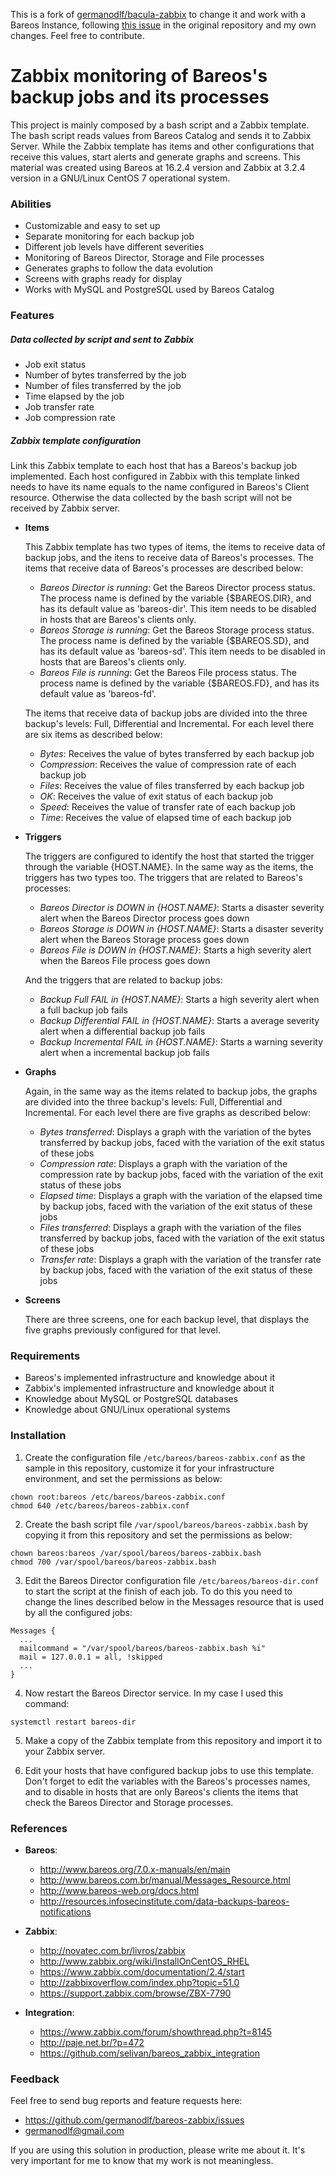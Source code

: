 This is a fork of [germanodlf/bacula-zabbix](https://github.com/germanodlf/bacula-zabbix) to change it and work with a Bareos Instance, following [this issue](https://github.com/germanodlf/bacula-zabbix/issues/6) in the original repository and my own changes. Feel free to contribute.

# Zabbix monitoring of Bareos's backup jobs and its processes

This project is mainly composed by a bash script and a Zabbix template. The bash script reads values from Bareos Catalog and sends it to Zabbix Server. While the Zabbix template has items and other configurations that receive this values, start alerts and generate graphs and screens. This material was created using Bareos at 16.2.4 version and Zabbix at 3.2.4 version in a GNU/Linux CentOS 7 operational system.

### Abilities

- Customizable and easy to set up
- Separate monitoring for each backup job
- Different job levels have different severities
- Monitoring of Bareos Director, Storage and File processes
- Generates graphs to follow the data evolution
- Screens with graphs ready for display
- Works with MySQL and PostgreSQL used by Bareos Catalog

### Features

##### Data collected by script and sent to Zabbix

- Job exit status
- Number of bytes transferred by the job
- Number of files transferred by the job
- Time elapsed by the job
- Job transfer rate
- Job compression rate

##### Zabbix template configuration

Link this Zabbix template to each host that has a Bareos's backup job implemented. Each host configured in Zabbix with this template linked needs to have its name equals to the name configured in Bareos's Client resource. Otherwise the data collected by the bash script will not be received by Zabbix server.

- **Items**

  This Zabbix template has two types of items, the items to receive data of backup jobs, and the itens to receive data of Bareos's processes. The items that receive data of Bareos's processes are described below:
  
  - *Bareos Director is running*: Get the Bareos Director process status. The process name is defined by the variable {$BAREOS.DIR}, and has its default value as 'bareos-dir'. This item needs to be disabled in hosts that are Bareos's clients only.
  - *Bareos Storage is running*: Get the Bareos Storage process status. The process name is defined by the variable {$BAREOS.SD}, and has its default value as 'bareos-sd'. This item needs to be disabled in hosts that are Bareos's clients only.
  - *Bareos File is running*: Get the Bareos File process status. The process name is defined by the variable {$BAREOS.FD}, and has its default value as 'bareos-fd'.

  The items that receive data of backup jobs are divided into the three backup's levels: Full, Differential and Incremental. For each level there are six items as described below:

  - *Bytes*: Receives the value of bytes transferred by each backup job
  - *Compression*: Receives the value of compression rate of each backup job
  - *Files*: Receives the value of files transferred by each backup job
  - *OK*: Receives the value of exit status of each backup job
  - *Speed*: Receives the value of transfer rate of each backup job
  - *Time*: Receives the value of elapsed time of each backup job

- **Triggers**

  The triggers are configured to identify the host that started the trigger through the variable {HOST.NAME}. In the same way as the items, the triggers has two types too. The triggers that are related to Bareos's processes:

  - *Bareos Director is DOWN in {HOST.NAME}*: Starts a disaster severity alert when the Bareos Director process goes down
  - *Bareos Storage is DOWN in {HOST.NAME}*: Starts a disaster severity alert when the Bareos Storage process goes down
  - *Bareos File is DOWN in {HOST.NAME}*: Starts a high severity alert when the Bareos File process goes down

  And the triggers that are related to backup jobs:

  - *Backup Full FAIL in {HOST.NAME}*: Starts a high severity alert when a full backup job fails
  - *Backup Differential FAIL in {HOST.NAME}*: Starts a average severity alert when a differential backup job fails
  - *Backup Incremental FAIL in {HOST.NAME}*: Starts a warning severity alert when a incremental backup job fails

- **Graphs**

  Again, in the same way as the items related to backup jobs, the graphs are divided into the three backup's levels: Full, Differential and Incremental. For each level there are five graphs as described below:

  - *Bytes transferred*: Displays a graph with the variation of the bytes transferred by backup jobs, faced with the variation of the exit status of these jobs
  - *Compression rate*: Displays a graph with the variation of the compression rate by backup jobs, faced with the variation of the exit status of these jobs
  - *Elapsed time*: Displays a graph with the variation of the elapsed time by backup jobs, faced with the variation of the exit status of these jobs
  - *Files transferred*: Displays a graph with the variation of the files transferred by backup jobs, faced with the variation of the exit status of these jobs
  - *Transfer rate*: Displays a graph with the variation of the transfer rate by backup jobs, faced with the variation of the exit status of these jobs

- **Screens**

  There are three screens, one for each backup level, that displays the five graphs previously configured for that level.

### Requirements

- Bareos's implemented infrastructure and knowledge about it
- Zabbix's implemented infrastructure and knowledge about it
- Knowledge about MySQL or PostgreSQL databases
- Knowledge about GNU/Linux operational systems

### Installation

1. Create the configuration file `/etc/bareos/bareos-zabbix.conf` as the sample in this repository, customize it for your infrastructure environment, and set the permissions as below:
  ```
  chown root:bareos /etc/bareos/bareos-zabbix.conf
  chmod 640 /etc/bareos/bareos-zabbix.conf
  ```

2. Create the bash script file `/var/spool/bareos/bareos-zabbix.bash` by copying it from this repository and set the permissions as below:
  ```
  chown bareos:bareos /var/spool/bareos/bareos-zabbix.bash
  chmod 700 /var/spool/bareos/bareos-zabbix.bash
  ```

3. Edit the Bareos Director configuration file `/etc/bareos/bareos-dir.conf` to start the script at the finish of each job. To do this you need to change the lines described below in the Messages resource that is used by all the configured jobs:
  ```
  Messages {
    ...
    mailcommand = "/var/spool/bareos/bareos-zabbix.bash %i"
    mail = 127.0.0.1 = all, !skipped
    ...
  }
  ```

4. Now restart the Bareos Director service. In my case I used this command:
  ```
  systemctl restart bareos-dir
  ```

5. Make a copy of the Zabbix template from this repository and import it to your Zabbix server.

6. Edit your hosts that have configured backup jobs to use this template. Don't forget to edit the variables with the Bareos's processes names, and to disable in hosts that are only Bareos's clients the items that check the Bareos Director and Storage processes.

### References

- **Bareos**:

  - http://www.bareos.org/7.0.x-manuals/en/main
  - http://www.bareos.com.br/manual/Messages_Resource.html
  - http://www.bareos-web.org/docs.html
  - http://resources.infosecinstitute.com/data-backups-bareos-notifications

- **Zabbix**:

  - http://novatec.com.br/livros/zabbix
  - http://www.zabbix.org/wiki/InstallOnCentOS_RHEL
  - https://www.zabbix.com/documentation/2.4/start
  - http://zabbixoverflow.com/index.php?topic=51.0
  - https://support.zabbix.com/browse/ZBX-7790

- **Integration**:

  - https://www.zabbix.com/forum/showthread.php?t=8145
  - http://paje.net.br/?p=472
  - https://github.com/selivan/bareos_zabbix_integration

### Feedback

Feel free to send bug reports and feature requests here:

- https://github.com/germanodlf/bareos-zabbix/issues
- germanodlf@gmail.com

If you are using this solution in production, please write me about it. It's very important for me to know that my work is not meaningless.
